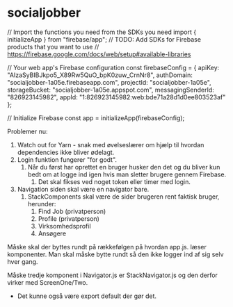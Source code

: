 # socialjobber

// Import the functions you need from the SDKs you need
import { initializeApp } from "firebase/app";
// TODO: Add SDKs for Firebase products that you want to use
// https://firebase.google.com/docs/web/setup#available-libraries

// Your web app's Firebase configuration
const firebaseConfig = {
apiKey: "AIzaSyBIBJkpo5_X89Rw5QuO_bpK0zuw_CrnNr8",
authDomain: "socialjobber-1a05e.firebaseapp.com",
projectId: "socialjobber-1a05e",
storageBucket: "socialjobber-1a05e.appspot.com",
messagingSenderId: "826923145982",
appId: "1:826923145982:web:bde71a28d1d0ee803523af"
};

// Initialize Firebase
const app = initializeApp(firebaseConfig);

Problemer nu:
1. Watch out for Yarn - snak med øvelseslærer om hjælp til hvordan dependencies ikke bliver ødelagt.
2. Login funktion fungerer "for godt".
   1. Når du først har oprettet en bruger husker den det og du bliver kun bedt om at logge ind igen hvis man sletter brugere gennem Firebase.
      1. Det skal fikses ved noget token eller timer med login.
3. Navigation siden skal være en navigator bare.
   1. StackComponents skal være de sider brugeren rent faktisk bruger, herunder:
      1. Find Job (privatperson)
      2. Profile (privatperson)
      3. Virksomhedsprofil
      4. Ansøgere

Måske skal der byttes rundt på rækkefølgen på hvordan app.js. læser komponenter.
Man skal måske bytte rundt så den ikke logger ind af sig selv hver gang.

Måske tredje komponent i Navigator.js er StackNavigator.js og den derfor virker med ScreenOne/Two.
- Det kunne også være export default der gør det.
